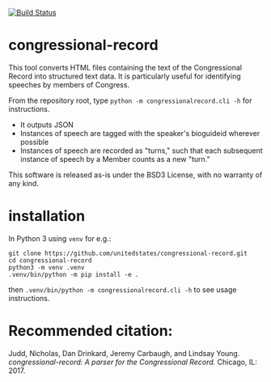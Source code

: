 [![Build Status](http://cicd.roscoe.local:8000/api/badges/1/status.svg)](http://cicd.roscoe.local:8000/repos/1)

# congressional-record

This tool converts HTML files containing the text of the Congressional Record into structured text data. It is particularly useful for identifying speeches by members of Congress.

From the repository root, type ``python -m congressionalrecord.cli -h`` for instructions.

* It outputs JSON
* Instances of speech are tagged with the speaker's bioguideid wherever possible
* Instances of speech are recorded as "turns," such that each subsequent instance of speech by a Member counts as a new "turn." 

This software is released as-is under the BSD3 License, with no warranty of any kind.

# installation

In Python 3 using `venv` for e.g.:

```
git clone https://github.com/unitedstates/congressional-record.git
cd congressional-record
python3 -m venv .venv
.venv/bin/python -m pip install -e .
```

then `.venv/bin/python -m congressionalrecord.cli -h` to see usage instructions.

# Recommended citation:

Judd, Nicholas, Dan Drinkard, Jeremy Carbaugh, and Lindsay Young. *congressional-record: A parser for the Congressional Record.* Chicago, IL: 2017.
